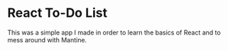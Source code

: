 # React To-Do List

This was a simple app I made in order to learn the basics of React and to mess around with Mantine.